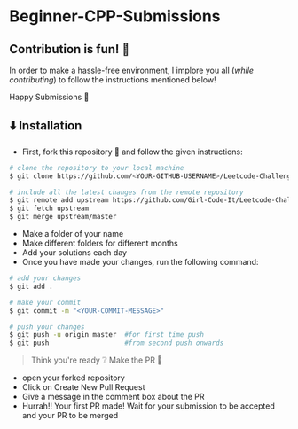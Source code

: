 # Beginner-CPP-Submissions

## Contribution is fun! :green_heart:

In order to make a hassle-free environment, I implore you all (_while contributing_) to follow the instructions mentioned below!

Happy Submissions :slightly_smiling_face:

## :arrow_down: Installation

- First, fork this repository :fork_and_knife: and follow the given instructions:

```bash
# clone the repository to your local machine
$ git clone https://github.com/<YOUR-GITHUB-USERNAME>/Leetcode-Challenge.git

# include all the latest changes from the remote repository
$ git remote add upstream https://github.com/Girl-Code-It/Leetcode-Challenge
$ git fetch upstream
$ git merge upstream/master
```

- Make a folder of your name
- Make different folders for different months
- Add your solutions each day
- Once you have made your changes, run the following command:

```bash
# add your changes
$ git add .

# make your commit
$ git commit -m "<YOUR-COMMIT-MESSAGE>"

# push your changes
$ git push -u origin master  #for first time push
$ git push                   #from second push onwards
```

> Think you're ready :grey_question: Make the PR :tropical_drink:

- open your forked repository
- Click on Create New Pull Request
- Give a message in the comment box about the PR
- Hurrah!! Your first PR made! Wait for your submission to be accepted and your PR to be merged
